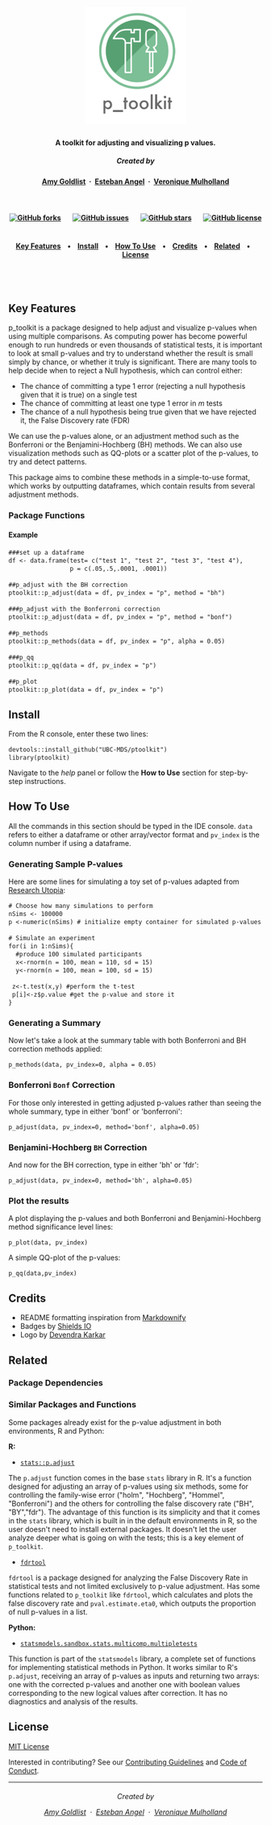 <h5 align="center">
  <br>
<img src="doc/pictures/p_toolkit_logo.png" alt="p_toolkit" width="200"></a>
<br>
</h5>

<h4 align="center">A toolkit for adjusting and visualizing p values</a>.</h4>

<h5 align="center">
Created by</a></h5>

<h4 align="center">

[Amy Goldlist](https://github.com/amygoldlist) &nbsp;&middot;&nbsp;
[Esteban Angel](https://github.com/estebanangelm) &nbsp;&middot;&nbsp;
[Veronique Mulholland](https://github.com/vmulholl)
</a></h4>

<br>
<h4 align="center">

[![GitHub forks](https://img.shields.io/github/forks/UBC-MDS/p_toolkit_R.svg?style=social)](https://github.com/UBC-MDS/p_toolkit_R/network)&nbsp;&nbsp;&nbsp;&nbsp;&nbsp;&nbsp;
[![GitHub issues](https://img.shields.io/github/issues/UBC-MDS/p_toolkit_R.svg?style=social)](https://github.com/UBC-MDS/p_toolkit_R/issues)&nbsp;&nbsp;&nbsp;&nbsp;&nbsp;&nbsp;
[![GitHub stars](https://img.shields.io/github/stars/UBC-MDS/p_toolkit_R.svg?style=social)](https://github.com/UBC-MDS/p_toolkit_R/stargazers)&nbsp;&nbsp;&nbsp;&nbsp;&nbsp;&nbsp;
[![GitHub license](https://img.shields.io/github/license/UBC-MDS/p_toolkit_R.svg?style=social)](https://github.com/UBC-MDS/p_toolkit_R/blob/master/LICENSE)
</a></h4>


<h1></h1>
<h4 align="center">
  <a href="#key-features">Key Features</a> &nbsp;&nbsp;&nbsp;•&nbsp;&nbsp;&nbsp;
  <a href="#install">Install</a> &nbsp;&nbsp;&nbsp;•&nbsp;&nbsp;&nbsp;
  <a href="#how-to-use">How To Use</a> &nbsp;&nbsp;&nbsp;•&nbsp;&nbsp;&nbsp;
  <a href="#credits">Credits</a> &nbsp;&nbsp;&nbsp;•&nbsp;&nbsp;&nbsp;
  <a href="#related">Related</a> &nbsp;&nbsp;&nbsp;•&nbsp;&nbsp;&nbsp;
  <a href="#license">License</a>
</h4>
<h1></h1>

<br>

## Key Features

p_toolkit is a package designed to help adjust and visualize p-values when using multiple comparisons.  As computing power has become powerful enough to run hundreds or even thousands of statistical tests, it is important to look at small p-values and try to understand whether the result is small simply by chance, or whether it truly is significant.  There are many tools to help decide when to reject a Null hypothesis, which can control either:

*  The chance of committing a type 1 error (rejecting a null hypothesis given that it is true) on a single test
* The chance of committing at least one type 1 error in *m* tests
* The chance of a null hypothesis being true given that we have rejected it, the False Discovery rate (FDR)

We can use the p-values alone, or an adjustment method such as the Bonferroni  or the Benjamini-Hochberg (BH) methods.  We can also use visualization methods such as QQ-plots or a scatter plot of the p-values, to try and detect patterns.

This package aims to combine these methods in a simple-to-use format, which works by outputting dataframes, which contain results from several adjustment methods.

### Package Functions


#### Example
```{R}
###set up a dataframe
df <- data.frame(test= c("test 1", "test 2", "test 3", "test 4"),
                 p = c(.05,.5,.0001, .0001))

##p_adjust with the BH correction
ptoolkit::p_adjust(data = df, pv_index = "p", method = "bh")

###p_adjust with the Bonferroni correction
ptoolkit::p_adjust(data = df, pv_index = "p", method = "bonf")

##p_methods
ptoolkit::p_methods(data = df, pv_index = "p", alpha = 0.05)

###p_qq
ptoolkit::p_qq(data = df, pv_index = "p")

##p_plot
ptoolkit::p_plot(data = df, pv_index = "p")
```


## Install

From the R console, enter these two lines:
```
devtools::install_github("UBC-MDS/ptoolkit")
library(ptoolkit)
```
Navigate to the *help* panel or follow the **How to Use** section for step-by-step instructions.

## How To Use

All the commands in this section should be typed in the IDE console. `data` refers to either a dataframe or other array/vector format and `pv_index` is the column number if using a dataframe.

### Generating Sample P-values
Here are some lines for simulating a toy set of p-values adapted from [Research Utopia](https://researchutopia.wordpress.com/2013/11/10/understanding-p-values-via-simulations/):

```
# Choose how many simulations to perform
nSims <- 100000
p <-numeric(nSims) # initialize empty container for simulated p-values

# Simulate an experiment
for(i in 1:nSims){
  #produce 100 simulated participants
  x<-rnorm(n = 100, mean = 110, sd = 15)
  y<-rnorm(n = 100, mean = 100, sd = 15)

 z<-t.test(x,y) #perform the t-test
 p[i]<-z$p.value #get the p-value and store it
}
```

### Generating a Summary

Now let's take a look at the summary table with both Bonferroni and BH correction methods applied:

```
p_methods(data, pv_index=0, alpha = 0.05)
```

### Bonferroni `Bonf` Correction

For those only interested in getting adjusted p-values rather than seeing the whole summary, type in either 'bonf' or 'bonferroni':

```
p_adjust(data, pv_index=0, method='bonf', alpha=0.05)
```

### Benjamini-Hochberg `BH` Correction

And now for the BH correction, type in either 'bh' or 'fdr':

```
p_adjust(data, pv_index=0, method='bh', alpha=0.05)
```
### Plot the results

A plot displaying the p-values and both Bonferroni and Benjamini-Hochberg method significance level lines:

```
p_plot(data, pv_index)
```
A simple QQ-plot of the p-values:
```
p_qq(data,pv_index)
```



## Credits

* README formatting inspiration from  [Markdownify](https://github.com/amitmerchant1990/electron-markdownify/blob/master/README.md#key-features)
* Badges by [Shields IO](https://shields.io/)
* Logo by [Devendra Karkar](https://www.iconfinder.com/dev-patel)


## Related

### Package Dependencies

### Similar Packages and Functions

Some packages already exist for the p-value adjustment in both environments, R and Python:

**R:**

* [`stats::p.adjust`](https://www.rdocumentation.org/packages/stats/versions/3.4.3)

The `p.adjust` function comes in the base `stats` library in R. It's a function designed for adjusting an array of p-values using six methods, some for controlling the family-wise error ("holm", "Hochberg", "Hommel", "Bonferroni") and the others for controlling the false discovery rate ("BH", "BY","fdr"). The advantage of this function is its simplicity and that it comes in the `stats` library, which is built in in the default environments in R, so the user doesn't need to install external packages. It doesn't let the user analyze deeper what is going on with the tests; this is a key element of `p_toolkit`.

* [`fdrtool`](https://www.rdocumentation.org/packages/fdrtool/versions/1.2.15)

`fdrtool` is a package designed for analyzing the False Discovery Rate in statistical tests and not limited exclusively to p-value adjustment. Has some functions related to `p_toolkit` like `fdrtool`, which calculates and plots the false discovery rate and `pval.estimate.eta0`, which outputs the proportion of null p-values in a list.


**Python:**

* [`statsmodels.sandbox.stats.multicomp.multipletests`](http://www.statsmodels.org/devel/generated/statsmodels.sandbox.stats.multicomp.multipletests.html#statsmodels.sandbox.stats.multicomp.multipletests)

This function is part of the `statsmodels` library, a complete set of functions for implementing statistical methods in Python. It works similar to R's `p.adjust`, receiving an array of p-values as inputs and returning two arrays: one with the corrected p-values and another one with boolean values corresponding to the new logical values after correction. It has no diagnostics and analysis of the results.

## License

[MIT License](https://github.com/UBC-MDS/p_toolkit_R/blob/master/LICENSE)

Interested in contributing?
See our [Contributing Guidelines](https://github.com/UBC-MDS/p_toolkit_R/blob/master/CONTRIBUTING.md) and [Code of Conduct](https://github.com/UBC-MDS/p_toolkit_R/blob/master/Conduct.md).

---
<h6 align="center">
Created by

[Amy Goldlist](https://github.com/amygoldlist) &nbsp;&middot;&nbsp;
[Esteban Angel](https://github.com/estebanangelm) &nbsp;&middot;&nbsp;
[Veronique Mulholland](https://github.com/vmulholl)
</a></h4>

